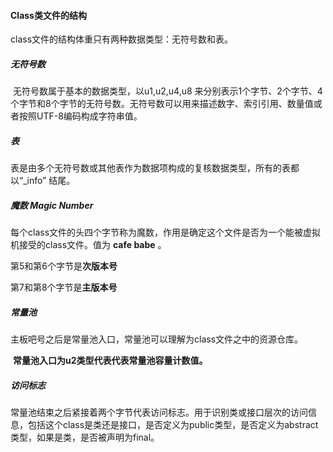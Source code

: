####   Class类文件的结构

class文件的结构体重只有两种数据类型：无符号数和表。

#####   无符号数

​        无符号数属于基本的数据类型，以u1,u2,u4,u8 来分别表示1个字节、2个字节、4个字节和8个字节的无符号数。无符号数可以用来描述数字、索引引用、数量值或者按照UTF-8编码构成字符串值。

#####  表 

​        表是由多个无符号数或其他表作为数据项构成的复核数据类型，所有的表都以“_info” 结尾。

#####  魔数 Magic Number

​        每个class文件的头四个字节称为魔数，作用是确定这个文件是否为一个能被虚拟机接受的class文件。值为 **cafe babe** 。

第5和第6个字节是**次版本号**

第7和第8个字节是**主版本号**

#####   常量池

​        主板吧号之后是常量池入口，常量池可以理解为class文件之中的资源仓库。

​         **常量池入口为u2类型代表代表常量池容量计数值。**



#####   访问标志

常量池结束之后紧接着两个字节代表访问标志。用于识别类或接口层次的访问信息，包括这个class是类还是接口，是否定义为public类型，是否定义为abstract类型，如果是类，是否被声明为final。









